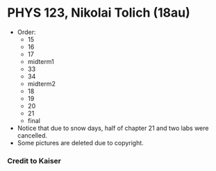 # PHYS 123, Nikolai Tolich (18au)
 - Order:
   - 15
   - 16
   - 17
   - midterm1
   - 33
   - 34
   - midterm2
   - 18
   - 19
   - 20
   - 21
   - final
 - Notice that due to snow days, half of chapter 21 and two labs were cancelled.
 - Some pictures are deleted due to copyright.
### Credit to Kaiser